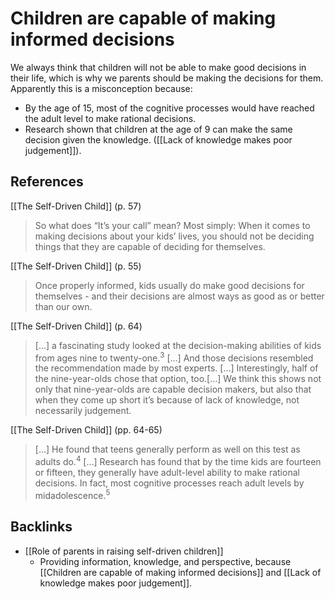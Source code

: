# Children are capable of making informed decisions
We always think that children will not be able to make good decisions in their life, which is why we parents should be making the decisions for them. Apparently this is a misconception because:

* By the age of 15, most of the cognitive processes would have reached the adult level to make rational decisions.
* Research shown that children at the age of 9 can make the same decision given the knowledge. ([[Lack of knowledge makes poor judgement]]).

## References
[[The Self-Driven Child]] (p. 57)
> So what does “It’s your call” mean? Most simply: When it comes to making decisions about your kids’ lives, you should not be deciding things that they are capable of deciding for themselves.

[[The Self-Driven Child]] (p. 55)
> Once properly informed, kids usually do make good decisions for themselves - and their decisions are almost ways as good as or better than our own.

[[The Self-Driven Child]] (p. 64)
> […] a fascinating study looked at the decision-making abilities of kids from ages nine to twenty-one.<sup>3</sup>
> […]
> And those decisions resembled the recommendation made by most experts. […] Interestingly, half of the nine-year-olds chose that option, too.[…] We think this shows not only that nine-year-olds are capable decision makers, but also that when they come up short it’s because of lack of knowledge, not necessarily judgement.

[[The Self-Driven Child]] (pp. 64-65)
> […] He found that teens generally perform as well on this test as adults do.<sup>4</sup> […] Research has found that by the time kids are fourteen or fifteen, they generally have adult-level ability to make rational decisions. In fact, most cognitive processes reach adult levels by midadolescence.<sup>5</sup>

## Backlinks
* [[Role of parents in raising self-driven children]]
	* Providing information, knowledge, and perspective, because [[Children are capable of making informed decisions]] and [[Lack of knowledge makes poor judgement]].

<!-- #evergreen -->

<!-- {BearID:2FC97BDD-9891-48DE-A92F-5689A8C48349-41464-000054FB9BF169D5} -->
